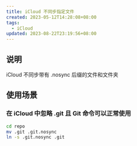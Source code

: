 ```yaml
---
title: iCloud 不同步指定文件
created: 2023-05-12T14:28:08+08:00
tags:
  - iCloud
updated: 2023-08-22T23:19:56+08:00
---
```


## 说明

iCloud 不同步带有 .nosync 后缀的文件和文件夹

## 使用场景

### 在 iCloud 中忽略 .git 且 Git 命令可以正常使用

```bash
cd repo
mv .git .git.nosync
ln -s .git.nosync .git
```
